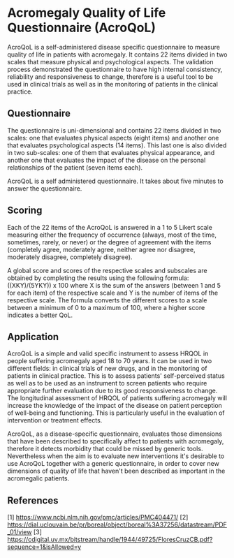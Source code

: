 # Acromegaly Quality of Life Questionnaire (AcroQoL)

AcroQoL is a self-administered disease specific questionnaire to measure quality of life in patients with acromegaly. It contains 22 items divided in two scales that measure physical and psychological aspects. The validation process demonstrated the questionnaire to have high internal consistency, reliability and responsiveness to change, therefore is a useful tool to be used in clinical trials as well as in the monitoring of patients in the clinical practice.

## Questionnaire

The questionnaire is uni-dimensional and contains 22 items divided in two scales: one that evaluates physical aspects (eight items) and another one that evaluates psychological aspects (14 items). This last one is also divided in two sub-scales: one of them that evaluates physical appearance, and another one that evaluates the impact of the disease on the personal relationships of the patient (seven items each).

AcroQoL is a self administered questionnaire. It takes about five minutes to answer the questionnaire.

## Scoring

Each of the 22 items of the AcroQoL is answered in a 1 to 5 Likert scale measuring either the frequency of occurrence (always, most of the time, sometimes, rarely, or never) or the degree of agreement with the items (completely agree, moderately agree, neither agree nor disagree, moderately disagree, completely disagree). 

A global score and scores of the respective scales and subscales are obtained by completing the results using the following formula: ((XKY)/(5YKY)) x 100 where X is the sum of the answers (between 1 and 5 for each item) of the respective scale and Y is the number of items of the respective scale. The formula converts the different scores to a scale between a minimum of 0 to a maximum of 100, where a higher score indicates a better QoL.

## Application

AcroQoL is a simple and valid specific instrument to assess HRQOL in people suffering acromegaly aged 18 to 70 years. It can be used in two different fields: in clinical trials of new drugs, and in the monitoring of patients in clinical practice. This is to assess patients' self-perceived status as well as to be used as an instrument to screen patients who require appropriate further evaluation due to its good responsiveness to change. The longitudinal assessment of HRQOL of patients suffering acromegaly will increase the knowledge of the impact of the disease on patient perception of well-being and functioning. This is particularly useful in the evaluation of intervention or treatment effects.

AcroQoL, as a disease-specific questionnaire, evaluates those dimensions that have been described to specifically affect to patients with acromegaly, therefore it detects morbidity that could be missed by generic tools. Nevertheless when the aim is to evaluate new interventions it's desirable to use AcroQoL together with a generic questionnaire, in order to cover new dimensions of quality of life that haven't been described as important in the acromegalic patients.

## References

[1] https://www.ncbi.nlm.nih.gov/pmc/articles/PMC404471/
[2] https://dial.uclouvain.be/pr/boreal/object/boreal%3A37256/datastream/PDF_01/view
[3] https://cdigital.uv.mx/bitstream/handle/1944/49725/FloresCruzCB.pdf?sequence=1&isAllowed=y
